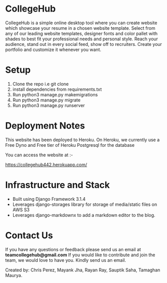 <h1>CollegeHub</h1>
CollegeHub is a simple online desktop tool where you can create website which showcase your resume in a chosen website template. Select from any of our leading website templates, designer fonts and color pallet with shades to best fit your professional needs and personal style. Reach your audience, stand out in every social feed, show off to recruiters. Create your portfolio and customize it whenever you want.

<h1>Setup</h1>
<ol>
  <li>Clone the repo i.e git clone</li>
  <li>install dependencies from requirements.txt</li>
  <li>Run python3 manage.py makemigrations</li>
  <li>Run python3 manage.py migrate</li>
  <li>Run python3 manage.py runserver</li>
</ol>
  
<h1>Deployment Notes</h1>
This website has been deployed to Heroku.  
On Heroku, we currently use a Free Dyno and Free tier of Heroku Postgresql for the database

You can access the website at :-

<a href='https://collegehub442.herokuapp.com/'>https://collegehub442.herokuapp.com/</a>

<h1>Infrastructure and Stack</h1>
<ul>
  <li>Built using Django Framework 3.1.4</li>
  <li>Leverages django-storages library for storage of media/static files on AWS S3</li>
  <li>Leverages django-markdownx to add a markdown editor to the blog.</li>
</ul>

<h1>Contact Us</h1>
If you have any questions or feedback please send us an email at <b>teamcollegehub@gmail.com</b>
If you would like to contribute and join the team, we would love to have you. Kindly send us an email.

Created by: Chris Perez, Mayank Jha, Rayan Ray, Sauptik Saha, Tamaghan Maurya.

  


